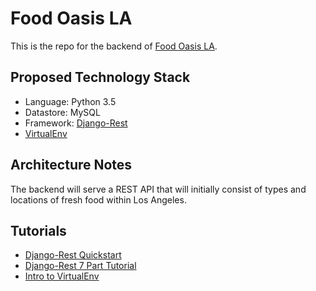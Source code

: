 # Food Oasis LA
This is the repo for the backend of [Food Oasis LA](https://foodoasisla.github.io/).

## Proposed Technology Stack
  - Language: Python 3.5
  - Datastore: MySQL
  - Framework: [Django-Rest](http://www.django-rest-framework.org/)
  - [VirtualEnv](http://docs.python-guide.org/en/latest/dev/virtualenvs/)

## Architecture Notes
The backend will serve a REST API that will initially consist of types and locations of fresh food within Los Angeles.

## Tutorials
  - [Django-Rest Quickstart](http://www.django-rest-framework.org/tutorial/quickstart/)
  - [Django-Rest 7 Part Tutorial](http://www.django-rest-framework.org/tutorial/1-serialization/)
  - [Intro to VirtualEnv](http://docs.python-guide.org/en/latest/dev/virtualenvs/)